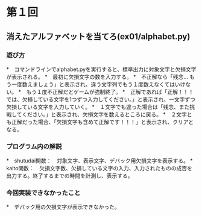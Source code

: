 # 第１回

## 消えたアルファベットを当てろ(ex01/alphabet.py)

### 遊び方

*　コマンドラインでalphabet.pyを実行すると、標準出力に対象文字と欠損文字が表示される。
*　最初に欠損文字の数を入力する。
*　不正解なら「残念... もう一度数えましょう」と表示され、違う文字列でもう１度数えなくてはいけない。
*　もう１度不正解だとゲームが強制終了。
*　正解であれば「正解！！！　では、欠損している文字を1つずつ入力してください。」と表示され、一文字ずつ欠損している文字を入力していく。
*　１文字でも違った場合は「残念、また挑戦してください。」と表示され、欠損文字を数えるところに戻る。
*　２文字とも正解だった場合、「欠損文字も含めて正解です！！！」と表示され、クリアとなる。

### プログラム内の解説
*　shutudai関数：　対象文字、表示文字、デバック用欠損文字を表示する。
*　kaito関数：　欠損文字数、欠損している文字の入力、入力されたものの成否を出力する。終了するまでの時間を計測し、表示する。

### 今回実装できなかったこと
*　デバック用の欠損文字が表示できなかった。
